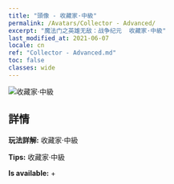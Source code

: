 ```yaml
---
title: "頭像 - 收藏家·中級"
permalink: /Avatars/Collector - Advanced/
excerpt: "魔法门之英雄无敌：战争纪元  收藏家·中級"
last_modified_at: 2021-06-07
locale: cn
ref: "Collector - Advanced.md"
toc: false
classes: wide
---
```

 ![收藏家·中級](/images/a/avatarFrame_72.png)

## 詳情

 **玩法詳解:** 收藏家·中級 

 **Tips:** 收藏家·中級 

 **Is available:**  + 

